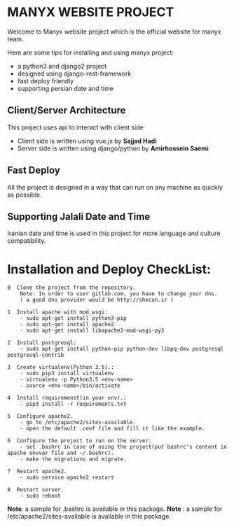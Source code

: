 # MANYX WEBSITE PROJECT
Welcome to Manyx website project which is the official
website for manyx team.

Here are some tips for installing and using manyx project:
- a python3 and django2 project
- designed using django-rest-framework 
- fast deploy friendly
- supporting persian date and time 

## Client/Server Architecture
This project uses api to interact with client side

- Client side is written using vue.js by **Sajjad Hadi**
- Server side is written using django/python by **Amirhossein Saemi**

## Fast Deploy 
All the project is designed in a way that can run on any machine as quickly as possible.

## Supporting Jalali Date and Time
Iranian date and time is used in this project for more language and culture 
compatibility.

# Installation and Deploy CheckList:
    0  Clone the project from the repository. 
        Note: In order to user gitlab.com, you have to change your dns.
        ( a good dns provider would be http://shecan.ir )
    
    1  Install apache with mod_wsgi:
        - sudo apt-get install python3-pip
        - sudo apt-get install apache2
        - sudo apt-get install libapache2-mod-wsgi-py3
    
    2  Install postgresql:
        - sudo apt-get install python-pip python-dev libpq-dev postgresql postgresql-contrib
    
    3  Create virtualenv(Python 3.5).:
        - sudo pip3 install virtualenv
        - virtualenv -p Python3.5 <env-name>
        - source <env-name>/bin/activate
         
    4  Install requiremenst(in your env).:
        - pip3 install -r requirements.txt
        
    5  Configure apache2.
        - go to /etc/apache2/sites-available.
        - open the default .conf file and fill it like the example.
    
    6  Configure the project to run on the server:
        - set .bashrc in case of using the project(put bashrc's content in apache envvar file and ~/.bashrc).
        - make the migrations and migrate.
    
    7  Restart apache2.
        - sudo service apache2 restart
        
    8  Restart server.
        - sudo reboot
         
   **Note**: a sample for .bashrc is available in this package.
   **Note** : a sample for /etc/apache2/sites-available is available in this package.
    
